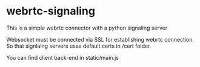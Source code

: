 # webrtc-signaling
This is a simple webrtc connector with a python signaling server


Websocket must be connected via SSL for establishing webrtc connection. So that signlaing servers uses default certs in /cert folder.


You can find client back-end in static/main.js
